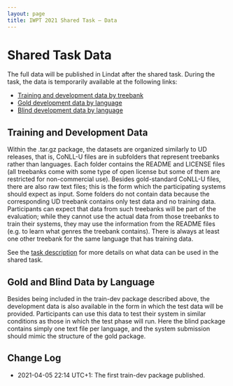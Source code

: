 ```yaml
---
layout: page
title: IWPT 2021 Shared Task – Data
---
```


# Shared Task Data

<!-- MODIFY AND UNCOMMENT THIS AFTER THE TASK WHEN THE DATA IS PUBLISHED

The training, development and evaluation data sets that were used in the
shared task are now publicly available for download in
[Lindat](http://hdl.handle.net/11234/1-3238). The package also includes
scripts used during the shared task by the organizing team, as well as
the primary submissions (parsed data) of each participating team.

TAKE THE BELOW TEXT OUT AFTER THE TASK -->

The full data will be published in Lindat after the shared task.
During the task, the data is temporarily available at the following links:

* [Training and development data by treebank](http://ufal.mff.cuni.cz/~zeman/soubory/iwpt2021-train-dev.tgz)
* [Gold development data by language](http://ufal.mff.cuni.cz/~zeman/soubory/iwpt2021-dev-gold.tgz)
* [Blind development data by language](http://ufal.mff.cuni.cz/~zeman/soubory/iwpt2021-dev-blind.tgz)

## Training and Development Data

Within the .tar.gz package, the datasets are organized similarly to UD
releases, that is, CoNLL-U files are in subfolders that represent treebanks
rather than languages. Each folder contains the README and LICENSE files
(all treebanks come with some type of open license but some of them are
restricted for non-commercial use). Besides gold-standard CoNLL-U files,
there are also raw text files; this is the form which the participating
systems should expect as input. Some folders do not contain data because
the corresponding UD treebank contains only test data and no training
data. Participants can expect that data from such treebanks will be part
of the evaluation; while they cannot use the actual data from those treebanks
to train their systems, they may use the information from the README files (e.g. to learn what
genres the treebank contains). There is always at least one other treebank
for the same language that has training data.

See the [task description](task_and_evaluation.html) for more details on
what data can be used in the shared task.

## Gold and Blind Data by Language

Besides being included in the train-dev package described above, the development
data is also available in the form in which the test data will be provided.
Participants can use this data to test their system in similar conditions as
those in which the test phase will run. Here the blind package contains simply
one text file per language, and the system submission should mimic the structure
of the gold package.

## Change Log

* 2021-04-05 22:14 UTC+1: The first train-dev package published.
